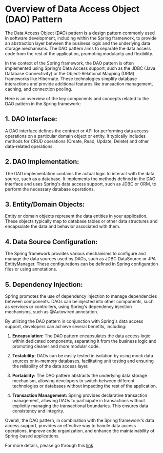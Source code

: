 # Overview of Data Access Object (DAO) Pattern

The Data Access Object (DAO) pattern is a design pattern commonly used in software development, including within the Spring framework, to provide an abstraction layer between the business logic and the underlying data storage mechanisms. The DAO pattern aims to separate the data access code from the rest of the application, promoting modularity and flexibility.

In the context of the Spring framework, the DAO pattern is often implemented using Spring's Data Access support, such as the JDBC (Java Database Connectivity) or the Object-Relational Mapping (ORM) frameworks like Hibernate. These technologies simplify database interactions and provide additional features like transaction management, caching, and connection pooling.

Here is an overview of the key components and concepts related to the DAO pattern in the Spring framework:

## 1. DAO Interface:
A DAO interface defines the contract or API for performing data access operations on a particular domain object or entity. It typically includes methods for CRUD operations (Create, Read, Update, Delete) and other data-related operations.

## 2. DAO Implementation:
The DAO implementation contains the actual logic to interact with the data source, such as a database. It implements the methods defined in the DAO interface and uses Spring's data access support, such as JDBC or ORM, to perform the necessary database operations.

## 3. Entity/Domain Objects:
Entity or domain objects represent the data entities in your application. These objects typically map to database tables or other data structures and encapsulate the data and behavior associated with them.

## 4. Data Source Configuration:
The Spring framework provides various mechanisms to configure and manage the data sources used by DAOs, such as JDBC DataSource or JPA EntityManager. These configurations can be defined in Spring configuration files or using annotations.

## 5. Dependency Injection:
Spring promotes the use of dependency injection to manage dependencies between components. DAOs can be injected into other components, such as services or controllers, using Spring's dependency injection mechanisms, such as @Autowired annotation.

By utilizing the DAO pattern in conjunction with Spring's data access support, developers can achieve several benefits, including:

1. **Encapsulation:** The DAO pattern encapsulates the data access logic within dedicated components, separating it from the business logic and promoting cleaner and more modular code.

2. **Testability:** DAOs can be easily tested in isolation by using mock data sources or in-memory databases, facilitating unit testing and ensuring the reliability of the data access layer.

3. **Portability:** The DAO pattern abstracts the underlying data storage mechanism, allowing developers to switch between different technologies or databases without impacting the rest of the application.

4. **Transaction Management:** Spring provides declarative transaction management, allowing DAOs to participate in transactions without explicitly managing the transactional boundaries. This ensures data consistency and integrity.

Overall, the DAO pattern, in combination with the Spring framework's data access support, provides an effective way to handle data access operations, improve code organization, and enhance the maintainability of Spring-based applications.

For more details, please go through this [link](https://www.oracle.com/java/technologies/data-access-object.html)